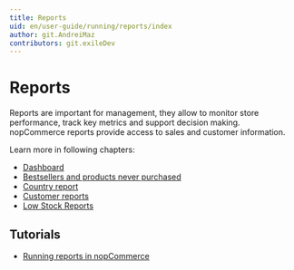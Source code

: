 ```yaml
---
title: Reports
uid: en/user-guide/running/reports/index
author: git.AndreiMaz
contributors: git.exileDev
---
```


# Reports

Reports are important for management, they allow to monitor store performance, track key metrics and support decision making. nopCommerce reports provide access to sales and customer information.

Learn more in following chapters:

* [Dashboard](xref:en/user-guide/running/reports/dashboard)
* [Bestsellers and products never purchased](xref:en/user-guide/running/reports/bestsellers-never-purchased)
* [Country report](xref:en/user-guide/running/reports/country-report)
* [Customer reports](xref:en/user-guide/running/reports/customer-reports)
* [Low Stock Reports](xref:en/user-guide/running/reports/low-stock-reports)

## Tutorials

* [Running reports in nopCommerce](https://www.youtube.com/watch?v=IbfoppTG9tM)
